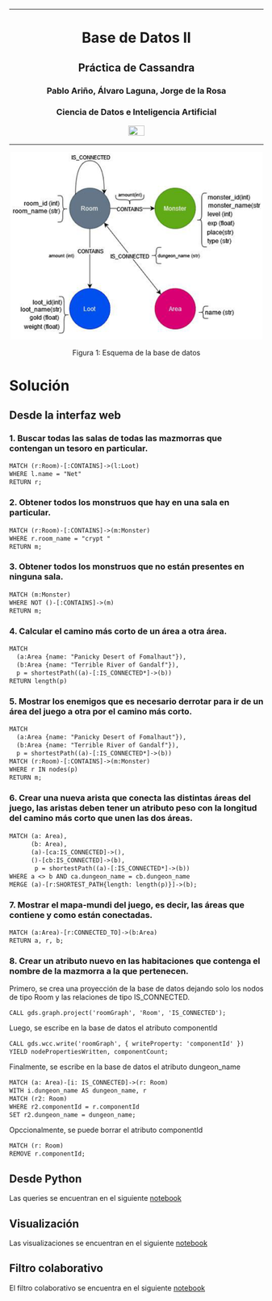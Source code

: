 <div align="center">

--- 

# Base de Datos II
## Práctica de Cassandra
### Pablo Ariño, Álvaro Laguna, Jorge de la Rosa
### Ciencia de Datos e Inteligencia Artificial
<img src=https://www.upm.es/sfs/Rectorado/Gabinete%20del%20Rector/Logos/UPM/Logotipo%20con%20Leyenda/LOGOTIPO%20leyenda%20color%20PNG.png width=25% height=25%>

---
</div>

<p align="center">
  <img src="./schema.png" alt="Schema" width="500"/>
</p>
<p align="center">
  Figura 1: Esquema de la base de datos
</p>


# Solución
## Desde la interfaz web
### 1. Buscar todas las salas de todas las mazmorras que contengan un tesoro en particular.
```cypher
MATCH (r:Room)-[:CONTAINS]->(l:Loot)
WHERE l.name = "Net"
RETURN r;
```
### 2. Obtener todos los monstruos que hay en una sala en particular.
```cypher
MATCH (r:Room)-[:CONTAINS]->(m:Monster)
WHERE r.room_name = "crypt "
RETURN m;
```
### 3. Obtener todos los monstruos que no están presentes en ninguna sala.
```cypher
MATCH (m:Monster)
WHERE NOT ()-[:CONTAINS]->(m)
RETURN m;
```
### 4. Calcular el camino más corto de un área a otra área.
```cypher
MATCH
  (a:Area {name: "Panicky Desert of Fomalhaut"}),
  (b:Area {name: "Terrible River of Gandalf"}),
  p = shortestPath((a)-[:IS_CONNECTED*]->(b))
RETURN length(p)
```
### 5. Mostrar los enemigos que es necesario derrotar para ir de un área del juego a otra por el camino más corto.
```cypher
MATCH
  (a:Area {name: "Panicky Desert of Fomalhaut"}),
  (b:Area {name: "Terrible River of Gandalf"}),
  p = shortestPath((a)-[:IS_CONNECTED*]->(b))
MATCH (r:Room)-[:CONTAINS]->(m:Monster)
WHERE r IN nodes(p)
RETURN m;
```
### 6. Crear una nueva arista que conecta las distintas áreas del juego, las aristas deben tener un atributo peso con la longitud del camino más corto que unen las dos áreas.
```cypher
MATCH (a: Area),
      (b: Area),
      (a)-[ca:IS_CONNECTED]->(),
      ()-[cb:IS_CONNECTED]->(b),
       p = shortestPath((a)-[:IS_CONNECTED*]->(b))
WHERE a <> b AND ca.dungeon_name = cb.dungeon_name
MERGE (a)-[r:SHORTEST_PATH{length: length(p)}]->(b);
```
### 7. Mostrar el mapa-mundi del juego, es decir, las áreas que contiene y como están conectadas.
```cypher
MATCH (a:Area)-[r:CONNECTED_TO]->(b:Area)
RETURN a, r, b;
```
### 8. Crear un atributo nuevo en las habitaciones que contenga el nombre de la mazmorra a la que pertenecen.
Primero, se crea una proyección de la base de datos dejando solo los nodos de tipo Room y las relaciones de tipo IS_CONNECTED.
```cypher
CALL gds.graph.project('roomGraph', 'Room', 'IS_CONNECTED');
```
Luego, se escribe en la base de datos el atributo componentId
```cypher
CALL gds.wcc.write('roomGraph', { writeProperty: 'componentId' })
YIELD nodePropertiesWritten, componentCount;
```
Finalmente, se escribe en la base de datos el atributo dungeon_name
```cypher
MATCH (a: Area)-[i: IS_CONNECTED]->(r: Room)
WITH i.dungeon_name AS dungeon_name, r
MATCH (r2: Room)
WHERE r2.componentId = r.componentId
SET r2.dungeon_name = dungeon_name;
```
Opccionalmente, se puede borrar el atributo componentId
```cypher
MATCH (r: Room)
REMOVE r.componentId;
```

## Desde Python

Las queries se encuentran en el siguiente [notebook](./sources/queries.ipynb)

## Visualización

Las visualizaciones se encuentran en el siguiente [notebook](./sources/visualization.ipynb)

## Filtro colaborativo

El filtro colaborativo se encuentra en el siguiente [notebook](./sources/collaborative_filtering.ipynb)